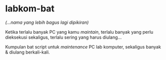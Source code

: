 # labkom-bat
_(...nama yang lebih bagus lagi dipikiran)_

Ketika terlalu banyak PC yang kamu _maintain_, terlalu banyak yang perlu dieksekusi sekaligus, terlalu sering yang harus diulang...

Kumpulan bat script untuk _maintenance_ PC lab komputer, sekaligus banyak & diulang berkali-kali.
